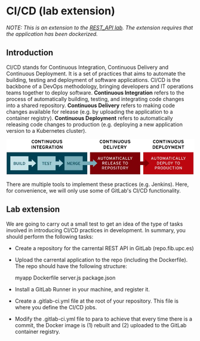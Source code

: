 # CI/CD (lab extension)

*NOTE: This is an extension to the [REST_API lab](../REST_API/README.md). The extension requires that the application has been dockerized.*

## Introduction

CI/CD stands for Continuous Integration, Continuous Delivery and Continuous Deployment. It is a set of practices that aims to automate the building, testing and deployment of software applications. CI/CD is the backbone of a DevOps methodology, bringing developers and IT operations teams together to deploy software. **Continuous Integration** refers to the process of automatically building, testing, and integrating code changes into a shared repository. **Continuous Delivery** refers to making code changes available for release (e.g. by uploading the application to a container registry). **Continuous Deployment** refers to automatically releasing code changes to production (e.g. deploying a new application version to a Kubernetes cluster). 

<p align="center">
  <img src="ci-cd-flow-desktop.webp" width="600">
</p>

There are multiple tools to implement these practices (e.g. Jenkins). Here, for convenience, we will only use some of GitLab's CI/CD functionality.

## Lab extension

We are going to carry out a small test to get an idea of ​​the type of tasks involved in introducing CI/CD practices in development. In summary, you should perform the following tasks:

- Create a repository for the carrental REST API in GitLab (repo.fib.upc.es)
- Upload the carrental application to the repo (including the Dockerfile). The repo should have the following structure:

	myapp
		Dockerfile
		server.js
		package.json

- Install a GitLab Runner in your machine, and register it. 
- Create a .gitlab-ci.yml file at the root of your repository. This file is where you define the CI/CD jobs. 
- Modify the .gitlab-ci.yml file to para to achieve that every time there is a commit, the Docker image is (1) rebuilt and (2) uploaded to the GitLab container registry.




